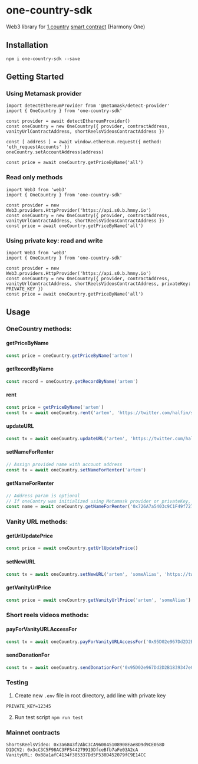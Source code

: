 # one-country-sdk

Web3 library for [1.country](https://1.country/) [smart contract](https://github.com/harmony-one/.1.country) (Harmony One)

## Installation
```shell
npm i one-country-sdk --save
```

## Getting Started
### Using Metamask provider
```shell
import detectEthereumProvider from '@metamask/detect-provider'
import { OneCountry } from 'one-country-sdk'

const provider = await detectEthereumProvider()
const oneCountry = new OneCountry({ provider, contractAddress, vanityUrlContractAddress, shortReelsVideosContractAddress })

const [ address ] = await window.ethereum.request({ method: 'eth_requestAccounts' })
oneCountry.setAccountAddress(address)

const price = await oneCountry.getPriceByName('all')
```

### Read only methods
```shell
import Web3 from 'web3'
import { OneCountry } from 'one-country-sdk'

const provider = new Web3.providers.HttpProvider('https://api.s0.b.hmny.io')
const oneCountry = new OneCountry({ provider, contractAddress, vanityUrlContractAddress, shortReelsVideosContractAddress })
const price = await oneCountry.getPriceByName('all')
```

### Using private key: read and write
```shell
import Web3 from 'web3'
import { OneCountry } from 'one-country-sdk'

const provider = new Web3.providers.HttpProvider('https://api.s0.b.hmny.io')
const oneCountry = new OneCountry({ provider, contractAddress, vanityUrlContractAddress, shortReelsVideosContractAddress, privateKey: PRIVATE_KEY })
const price = await oneCountry.getPriceByName('all')
```

## Usage

### OneCountry methods:
#### getPriceByName
```javascript
const price = oneCountry.getPriceByName('artem')
```

#### getRecordByName
```javascript
const record = oneCountry.getRecordByName('artem')
```

#### rent
```javascript
const price = getPriceByName('artem')
const tx = await oneCountry.rent('artem', 'https://twitter.com/halfin/status/1072874040', price)
```

#### updateURL
```javascript
const tx = await oneCountry.updateURL('artem', 'https://twitter.com/halfin/status/321214052')
```

#### setNameForRenter
```javascript
// Assign provided name with account address
const tx = await oneCountry.setNameForRenter('artem')
```

#### getNameForRenter
```javascript
// Address param is optional
// If oneContry was initialized using Metamask provider or privateKey, user account address will be used by default. 
const name = await oneCountry.getNameForRenter('0x726A7a5403c9C1F49f72789794358A2FfdacCA85')
```

### Vanity URL methods:
#### getUrlUpdatePrice
```javascript
const price = await oneCountry.getUrlUpdatePrice()
```

#### setNewURL
```javascript
const tx = await oneCountry.setNewURL('artem', 'someAlias', 'https://twitter.com', '1000000000000000000')
```

#### getVanityUrlPrice
```javascript
const price = await oneCountry.getVanityUrlPrice('artem', 'someAlias')
```

### Short reels videos methods:
#### payForVanityURLAccessFor
```javascript
const tx = await oneCountry.payForVanityURLAccessFor('0x95D02e967Dd2D2B1839347e0B84E59136b11A073', 'artem', 'someAlias', '1000000000000000000', 12345)
```

#### sendDonationFor
```javascript
const tx = await oneCountry.sendDonationFor('0x95D02e967Dd2D2B1839347e0B84E59136b11A073', 'artem', 'someAlias', '1000000000000000000')
```

### Testing
1) Create new `.env` file in root directory, add line with private key
```
PRIVATE_KEY=12345
```
2) Run test script `npm run test`

### Mainnet contracts
```
ShortsReelsVideo: 0x3a6843f2AbC3CA960845108908Eae8D9d9CE058D
D1DCV2: 0x3cC3C5F98AC3FF544279919DfceBfb7aFe03A2cA
VanityURL: 0x88a1afC4134f385337Dd5F530D452079fC9E14CC
```
